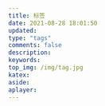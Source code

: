 ```yaml
---
title: 标签
date: 2021-08-28 18:01:50
updated:
type: "tags"
comments: false
description:
keywords:
top_img: /img/tag.jpg
katex:
aside:
aplayer:
---
```


